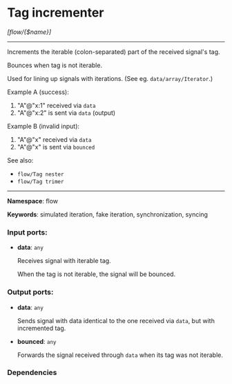 # Tag incrementer

_[flow/{$name}]_

---

Increments the iterable (colon-separated) part of the received signal's tag.

Bounces when tag is not iterable.

Used for lining up signals with iterations. (See eg. `data/array/Iterator`.)

Example A (success):
1. "A"@"x:1" received via `data`
2. "A"@"x:2" is sent via `data` (output)

Example B (invalid input):
1. "A"@"x" received via `data`
2. "A"@"x" is sent via `bounced`

See also:
* `flow/Tag nester`
* `flow/Tag trimer`

---

__Namespace__: flow

__Keywords__: simulated iteration, fake iteration, synchronization, syncing

### Input ports:

* __data__: ` any `

    Receives signal with iterable tag.
    
    When the tag is not iterable, the signal will be bounced.

### Output ports:

* __data__: ` any `

    Sends signal with data identical to the one received via `data`, but with incremented tag.


* __bounced__: ` any `

    Forwards the signal received through `data` when its tag was not iterable.

### Dependencies




